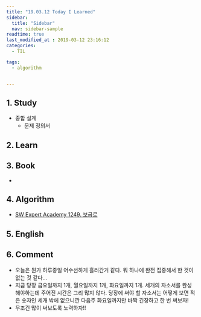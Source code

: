 ```yaml
---
title: "19.03.12 Today I Learned"
sidebar:
  title: "Sidebar"
  nav: sidebar-sample
readtime: true
last_modified_at : 2019-03-12 23:16:12
categories:
  - TIL

tags:
  - algorithm


---
```


## 1. Study

- 종합 설계
  - 문제 정의서


## 2. Learn

## 3. Book

- 

## 4. Algorithm


- [SW Expert Academy 1249. 보급로](https://github.com/seong954t/Algorithm/blob/master/1249.%20%E1%84%87%E1%85%A9%E1%84%80%E1%85%B3%E1%86%B8%E1%84%85%E1%85%A9/%EA%B9%80%EC%A7%84%ED%98%81/src/Solution.java)

## 5. English


## 6. Comment

- 오늘은 뭔가 하루종일 어수선하게 흘러간거 같다. 뭐 하나에 완전 집중해서 한 것이 없는 것 같다...
- 지금 당장 금요일까지 1개, 월요일까지 1개, 화요일까지 1개. 세개의 자소서를 완성해야하는데 주어진 시간은 그리 많지 않다. 당장에 써야 할 자소서는 어떻게 보면 적은 숫자인 세개 밖에 없으니깐 다음주 화요일까지만 바짝 긴장하고 한 번 써보자!
- 무조건 많이 써보도록 노력하자!!